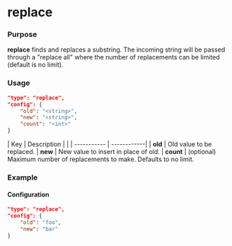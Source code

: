 # replace

### Purpose

**replace** finds and replaces a substring. The incoming string will be passed through a "replace all" where the number of replacements can be limited (default is no limit).

### Usage

```json
"type": "replace",
"config": {
    "old": "<string>",
    "new": "<string>",
    "count": "<int>"
}
```

| Key         | Description |                                                                                                                                                                                          |
| ----------- | ------------|
| **old**     | Old value to be replaced.
| **new**     | New value to insert in place of old.
| **count**   | (optional) Maximum number of replacements to make. Defaults to no limit.

### Example

#### Configuration

```json
"type": "replace",
"config": {
    "old": "foo",
    "new": "bar"
}
```
